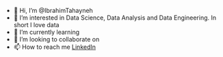 - 👋 Hi, I’m @IbrahimTahayneh
- 👀 I’m interested in Data Science, Data Analysis and Data Engineering. In short I love data
- 🌱 I’m currently learning 
- 💞️ I’m looking to collaborate on 
- 📫 How to reach me <a href="https://www.linkedin.com/in/ibrahimtahayna/">LinkedIn</a>

<!---
IbrahimTahayneh/IbrahimTahayneh is a ✨ special ✨ repository because its `README.md` (this file) appears on your GitHub profile.
You can click the Preview link to take a look at your changes.
--->
